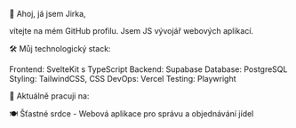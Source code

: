 👋 Ahoj, já jsem Jirka,

vítejte na mém GitHub profilu. Jsem JS vývojář webových aplikací.

🛠️ Můj technologický stack:

Frontend: SvelteKit s TypeScript
Backend: Supabase
Database: PostgreSQL
Styling: TailwindCSS, CSS
DevOps: Vercel
Testing: Playwright

🔭 Aktuálně pracuji na:

🍽️ Šťastné srdce - Webová aplikace pro správu a objednávání jídel




